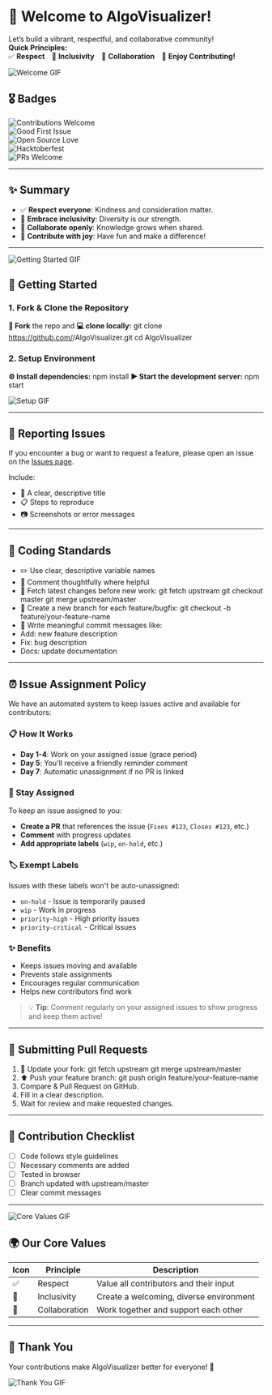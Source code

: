 # 🤗 Welcome to AlgoVisualizer!

Let’s build a vibrant, respectful, and collaborative community!  
**Quick Principles:**  
✅ **Respect** 🌱 **Inclusivity** 🤝 **Collaboration** 🎉 **Enjoy Contributing!**

![Welcome GIF](https://media.giphy.com/media/v1.Y2lkPTc5MGI3NjExem9ibDRkOWp1OGN1amxrM3JyZ2F3NTR0OTFwazA4Ynd5b29zZnBwZSZlcD12MV9naWZzX3NlYXJjaCZjdD1n/hVEBWRInEvNOEVS18i/giphy.gif)


## 🎖️ Badges

![Contributions Welcome](https://img.shields.io/badge/Contributions-Welcome-brightgreen?style=for-the-badge)  
![Good First Issue](https://img.shields.io/badge/Good%20First%20Issue-Friendly-blueviolet?style=for-the-badge)  
![Open Source Love](https://badges.frapsoft.com/os/v1/open-source.svg?v=103)  
![Hacktoberfest](https://img.shields.io/badge/Hacktoberfest-2025-orange?style=for-the-badge)  
![PRs Welcome](https://img.shields.io/badge/PRs-Welcome-brightgreen?style=for-the-badge)

---

## ✨ Summary

- ✅ **Respect everyone**: Kindness and consideration matter.
- 🌱 **Embrace inclusivity**: Diversity is our strength.
- 🤝 **Collaborate openly**: Knowledge grows when shared.
- 🎉 **Contribute with joy**: Have fun and make a difference!

---

![Getting Started GIF](https://media.giphy.com/media/v1.Y2lkPTc5MGI3NjExY2hnaW5wanR2NXJpcGRlZjhseXM3b21vYWw1Ynh5dXBndjJ2MDU3dSZlcD12MV9naWZzX3NlYXJjaCZjdD1n/L1R1tvI9svkIWwpVYr/giphy.gif)

## 🚀 Getting Started

### 1. Fork & Clone the Repository
**🔗 Fork** the repo and **💻 clone locally:**
git clone https://github.com/<your-username>/AlgoVisualizer.git
cd AlgoVisualizer

### 2. Setup Environment
**⚙️ Install dependencies:**
npm install
**▶️ Start the development server:**
npm start

![Setup GIF](https://media.giphy.com/media/v1.Y2lkPTc5MGI3NjExbmxpNzEyMjhzb2k3eDc1MWFzM3lhZnFrZXJxZDVpMDZ2am9wZHhzcCZlcD12MV9naWZzX3NlYXJjaCZjdD1n/LESpNIDaNBUcRIPzng/giphy.gif)

---

## 🐛 Reporting Issues

If you encounter a bug or want to request a feature, please open an issue on the [Issues page](https://github.com/AlgoVisualizer/AlgoVisualizer/issues).

Include:
- 📝 A clear, descriptive title
- 📋 Steps to reproduce
- 📷 Screenshots or error messages

---

## 📌 Coding Standards

- ✏️ Use clear, descriptive variable names
- 💬 Comment thoughtfully where helpful
- 🔄 Fetch latest changes before new work:
git fetch upstream
git checkout master
git merge upstream/master
- 🌿 Create a new branch for each feature/bugfix:
git checkout -b feature/your-feature-name
- 📰 Write meaningful commit messages like:
- Add: new feature description
- Fix: bug description
- Docs: update documentation

---

## ⏰ Issue Assignment Policy

We have an automated system to keep issues active and available for contributors:

### 📋 How It Works
- **Day 1-4**: Work on your assigned issue (grace period)
- **Day 5**: You'll receive a friendly reminder comment
- **Day 7**: Automatic unassignment if no PR is linked

### 🔗 Stay Assigned
To keep an issue assigned to you:
- **Create a PR** that references the issue (`Fixes #123`, `Closes #123`, etc.)
- **Comment** with progress updates
- **Add appropriate labels** (`wip`, `on-hold`, etc.)

### 🏷️ Exempt Labels
Issues with these labels won't be auto-unassigned:
- `on-hold` - Issue is temporarily paused
- `wip` - Work in progress
- `priority-high` - High priority issues
- `priority-critical` - Critical issues

### ✨ Benefits
- Keeps issues moving and available
- Prevents stale assignments
- Encourages regular communication
- Helps new contributors find work

> 💡 **Tip**: Comment regularly on your assigned issues to show progress and keep them active!

---

## 🔀 Submitting Pull Requests

1. 🔄 Update your fork:
git fetch upstream
git merge upstream/master
2. ⬆️ Push your feature branch:
git push origin feature/your-feature-name
3. Compare & Pull Request on GitHub.
4. Fill in a clear description.
5. Wait for review and make requested changes.

---

## 📝 Contribution Checklist

- [ ] Code follows style guidelines
- [ ] Necessary comments are added
- [ ] Tested in browser
- [ ] Branch updated with upstream/master
- [ ] Clear commit messages

---

![Core Values GIF](https://media.giphy.com/media/v1.Y2lkPTc5MGI3NjExY2hnaW5wanR2NXJpcGRlZjhseXM3b21vYWw1Ynh5dXBndjJ2MDU3dSZlcD12MV9naWZzX3NlYXJjaCZjdD1n/qgQUggAC3Pfv687qPC/giphy.gif)

## 🌍 Our Core Values

| Icon | Principle    | Description                                 |
|------|-------------|---------------------------------------------|
| ✅   | Respect      | Value all contributors and their input      |
| 🌱   | Inclusivity  | Create a welcoming, diverse environment     |
| 🤝   | Collaboration| Work together and support each other        |

---

## 🎉 Thank You

Your contributions make AlgoVisualizer better for everyone! 💙

![Thank You GIF](https://media.giphy.com/media/v1.Y2lkPWVjZjA1ZTQ3b3Fyd2MwbWxvcGVza2hzcnJodm5mdzJnOWVjNDh3MzJ3aGFmdG9rYyZlcD12MV9naWZzX3NlYXJjaCZjdD1n/F0J0uiNS8n0BHSQmDt/giphy.gif)
